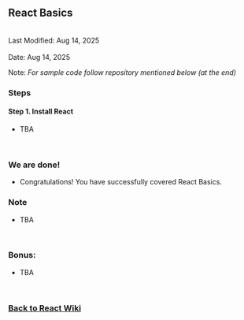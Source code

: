 ## React Basics


<br/>Last Modified: Aug 14, 2025 <br/>
<br/>Date: Aug 14, 2025 <br/>

Note: *For sample code follow repository mentioned below (at the end)* <br>


### Steps
#### Step 1. Install React 
- TBA

<br>


### We are done!

- Congratulations! You have successfully covered React Basics. <br>


### Note
- TBA
<br>

### Bonus:
- TBA

<br>


### <a href='https://github.com/nhrrob/reactwiki'>Back to React Wiki</a>